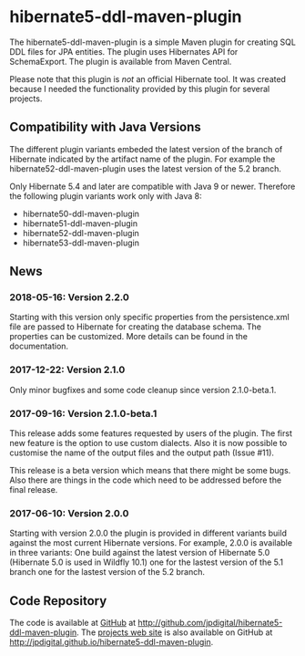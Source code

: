 hibernate5-ddl-maven-plugin
===========================

The hibernate5-ddl-maven-plugin is a simple Maven plugin for creating SQL DDL
files for JPA entities. The plugin uses Hibernates API for SchemaExport. The
plugin is available from Maven Central.

Please note that this plugin is *not* an official Hibernate tool. It was created
because I needed the functionality provided by this plugin for several projects.

## Compatibility with Java Versions

The different plugin variants embeded the latest version of the branch of 
Hibernate indicated by the artifact name of the plugin. For example the
hibernate52-ddl-maven-plugin uses the latest version of the 5.2 branch.

Only Hibernate 5.4 and later are compatible with Java 9 or newer. Therefore
the following plugin variants work only with Java 8:

* hibernate50-ddl-maven-plugin
* hibernate51-ddl-maven-plugin
* hibernate52-ddl-maven-plugin
* hibernate53-ddl-maven-plugin

## News

### 2018-05-16: Version 2.2.0

Starting with this version only specific properties from the persistence.xml 
file are passed to Hibernate for creating the database schema. The properties
can be customized. More details can be found in the documentation.

### 2017-12-22: Version 2.1.0

Only minor bugfixes and some code cleanup since version 2.1.0-beta.1.

### 2017-09-16: Version 2.1.0-beta.1

This release adds some features requested by users of the plugin. The first
new feature is the option to use custom dialects. Also it is now possible
to customise the name of the output files and the output path (Issue #11).

This release is a beta version which means that there might be some bugs. Also
there are things in the code which need to be addressed before the final release.

### 2017-06-10: Version 2.0.0

Starting with version 2.0.0 the plugin is provided in different variants build
against the most current Hibernate versions. For example, 2.0.0 is available
in three variants: One build against the latest version of Hibernate 5.0
(Hibernate 5.0 is used in Wildfly 10.1) one for the lastest version of the 5.1 branch
one for the lastest version of the 5.2 branch.

## Code Repository

The code is available at
[GitHub](http://github.com/jpdigital/hibernate5-ddl-maven-plugin) at
<http://github.com/jpdigital/hibernate5-ddl-maven-plugin>. The
[projects web site](http://jpdigital.github.com/hibernate5-maven-plugin) is also
available on GitHub at <http://jpdigital.github.io/hibernate5-ddl-maven-plugin>.
